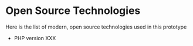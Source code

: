 # Open Source Technologies

Here is the list of modern, open source technologies used in this prototype

+ PHP version XXX